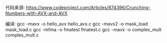 代码来源:
https://www.codeproject.com/Articles/874396/Crunching-Numbers-with-AVX-and-AVX

编译:
gcc -mavx -o hello_avx hello_avx.c
gcc -mavx2 -o mask_load mask_load.c
gcc -mfma -o fmatest fmatest.c
gcc -mavx -o complex_mult complex_mult.c
